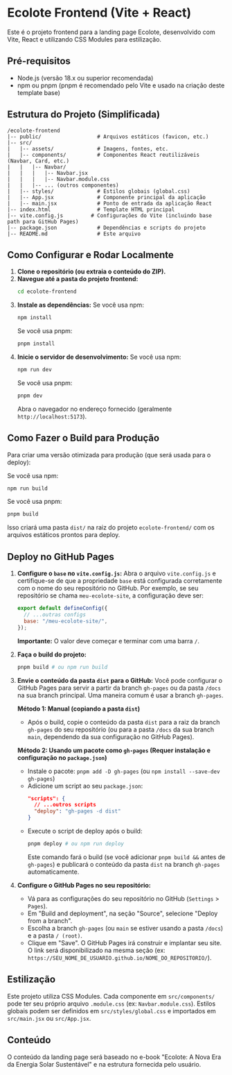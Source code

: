 # Ecolote Frontend (Vite + React)

Este é o projeto frontend para a landing page Ecolote, desenvolvido com Vite, React e utilizando CSS Modules para estilização.

## Pré-requisitos

- Node.js (versão 18.x ou superior recomendada)
- npm ou pnpm (pnpm é recomendado pelo Vite e usado na criação deste template base)

## Estrutura do Projeto (Simplificada)

```
/ecolote-frontend
|-- public/                  # Arquivos estáticos (favicon, etc.)
|-- src/
|   |-- assets/              # Imagens, fontes, etc.
|   |-- components/          # Componentes React reutilizáveis (Navbar, Card, etc.)
|   |   |-- Navbar/
|   |   |   |-- Navbar.jsx
|   |   |   |-- Navbar.module.css
|   |   |-- ... (outros componentes)
|   |-- styles/              # Estilos globais (global.css)
|   |-- App.jsx              # Componente principal da aplicação
|   |-- main.jsx             # Ponto de entrada da aplicação React
|-- index.html               # Template HTML principal
|-- vite.config.js         # Configurações do Vite (incluindo base path para GitHub Pages)
|-- package.json             # Dependências e scripts do projeto
|-- README.md                # Este arquivo
```

## Como Configurar e Rodar Localmente

1.  **Clone o repositório (ou extraia o conteúdo do ZIP).**
2.  **Navegue até a pasta do projeto frontend:**
    ```bash
    cd ecolote-frontend
    ```
3.  **Instale as dependências:**
    Se você usa npm:
    ```bash
    npm install
    ```
    Se você usa pnpm:
    ```bash
    pnpm install
    ```
4.  **Inicie o servidor de desenvolvimento:**
    Se você usa npm:
    ```bash
    npm run dev
    ```
    Se você usa pnpm:
    ```bash
    pnpm dev
    ```
    Abra o navegador no endereço fornecido (geralmente `http://localhost:5173`).

## Como Fazer o Build para Produção

Para criar uma versão otimizada para produção (que será usada para o deploy):

Se você usa npm:
```bash
npm run build
```
Se você usa pnpm:
```bash
pnpm build
```
Isso criará uma pasta `dist/` na raiz do projeto `ecolote-frontend/` com os arquivos estáticos prontos para deploy.

## Deploy no GitHub Pages

1.  **Configure o `base` no `vite.config.js`:**
    Abra o arquivo `vite.config.js` e certifique-se de que a propriedade `base` está configurada corretamente com o nome do seu repositório no GitHub. Por exemplo, se seu repositório se chama `meu-ecolote-site`, a configuração deve ser:
    ```javascript
    export default defineConfig({
      // ...outras configs
      base: "/meu-ecolote-site/",
    });
    ```
    **Importante:** O valor deve começar e terminar com uma barra `/`.

2.  **Faça o build do projeto:**
    ```bash
    pnpm build # ou npm run build
    ```
3.  **Envie o conteúdo da pasta `dist` para o GitHub:**
    Você pode configurar o GitHub Pages para servir a partir da branch `gh-pages` ou da pasta `/docs` na sua branch principal. Uma maneira comum é usar a branch `gh-pages`.

    **Método 1: Manual (copiando a pasta `dist`)**
    *   Após o build, copie o conteúdo da pasta `dist` para a raiz da branch `gh-pages` do seu repositório (ou para a pasta `/docs` da sua branch `main`, dependendo da sua configuração no GitHub Pages).

    **Método 2: Usando um pacote como `gh-pages` (Requer instalação e configuração no `package.json`)**
    *   Instale o pacote: `pnpm add -D gh-pages` (ou `npm install --save-dev gh-pages`)
    *   Adicione um script ao seu `package.json`:
        ```json
        "scripts": {
          // ...outros scripts
          "deploy": "gh-pages -d dist"
        }
        ```
    *   Execute o script de deploy após o build:
        ```bash
        pnpm deploy # ou npm run deploy
        ```
        Este comando fará o build (se você adicionar `pnpm build &&` antes de `gh-pages`) e publicará o conteúdo da pasta `dist` na branch `gh-pages` automaticamente.

4.  **Configure o GitHub Pages no seu repositório:**
    *   Vá para as configurações do seu repositório no GitHub (`Settings` > `Pages`).
    *   Em "Build and deployment", na seção "Source", selecione "Deploy from a branch".
    *   Escolha a branch `gh-pages` (ou `main` se estiver usando a pasta `/docs`) e a pasta `/ (root)`.
    *   Clique em "Save". O GitHub Pages irá construir e implantar seu site. O link será disponibilizado na mesma seção (ex: `https://SEU_NOME_DE_USUARIO.github.io/NOME_DO_REPOSITORIO/`).

## Estilização

Este projeto utiliza CSS Modules. Cada componente em `src/components/` pode ter seu próprio arquivo `.module.css` (ex: `Navbar.module.css`). Estilos globais podem ser definidos em `src/styles/global.css` e importados em `src/main.jsx` ou `src/App.jsx`.

## Conteúdo

O conteúdo da landing page será baseado no e-book "Ecolote: A Nova Era da Energia Solar Sustentável" e na estrutura fornecida pelo usuário.

